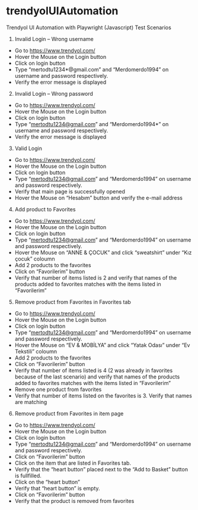 # trendyolUIAutomation
Trendyol UI Automation with Playwright (Javascript)
Test Scenarios

1)	Invalid Login – Wrong username 
-	Go to https://www.trendyol.com/
-	Hover the Mouse on the Login button 
-	Click on login button
-	Type “mertodtu1234*@gmail.com” and “Merdomerdo1994” on username and password respectively.
-	Verify the error message is displayed 

2)	Invalid Login – Wrong password
-	Go to https://www.trendyol.com/
-	Hover the Mouse on the Login button 
-	Click on login button
-	Type “mertodtu1234@gmail.com” and “Merdomerdo1994*” on username and password respectively.
-	Verify the error message is displayed 

3)	Valid Login 
-	Go to https://www.trendyol.com/
-	Hover the Mouse on the Login button 
-	Click on login button
-	Type “mertodtu1234@gmail.com” and “Merdomerdo1994” on username and password respectively.
-	Verify that main page is successfully opened 
-	Hover the Mouse on “Hesabım” button and verify the e-mail address

4)	 Add product to Favorites
-	Go to https://www.trendyol.com/
-	Hover the Mouse on the Login button 
-	Click on login button
-	Type “mertodtu1234@gmail.com” and “Merdomerdo1994” on username and password respectively.
-	Hover the Mouse on “ANNE & ÇOCUK” and click “sweatshirt” under “Kız çocuk” coloumn
-	Add 2 products to the favorites
-	Click on “Favorilerim” button 
-	Verify that number of items listed is 2 and verify that names of the products added to favorites matches with the items listed in “Favorilerim” 

5)	Remove product from Favorites in Favorites tab
-	Go to https://www.trendyol.com/
-	Hover the Mouse on the Login button 
-	Click on login button
-	Type “mertodtu1234@gmail.com” and “Merdomerdo1994” on username and password respectively.
-	Hover the Mouse on “EV & MOBİLYA” and click “Yatak Odası” under “Ev Tekstili” coloumn
-	Add 2 products to the favorites
-	Click on “Favorilerim” button 
-	Verify that number of items listed is 4 (2 was already in favorites because of the last scenario) and verify that names of the products added to favorites matches with the items listed in “Favorilerim” 
-	Remove one product from favorites 
-	Verify that number of items listed on the favorites is 3. Verify that names are matching

6)	Remove product from Favorites in item page
-	Go to https://www.trendyol.com/
-	Hover the Mouse on the Login button 
-	Click on login button
-	Type “mertodtu1234@gmail.com” and “Merdomerdo1994” on username and password respectively.
-	Click on “Favorilerim” button 
-	Click on the item that are listed in Favorites tab.
-	Verify that the “heart button” placed next to the “Add to Basket” button is fullfilled.
-	Click on the “heart button”
-	Verify that “heart button” is empty.
-	Click on “Favorilerim” button 
-	Verify that the product is removed from favorites
